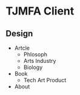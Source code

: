# TJMFA Client

## Design

- Artcle
  - Phlosoph
  - Arts Industry
  - Biology
- Book
  - Tech Art Product
- About